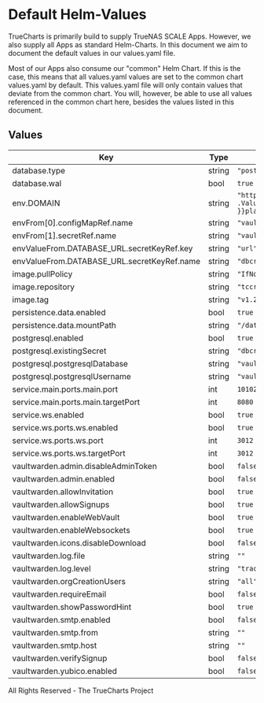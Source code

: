 # Default Helm-Values

TrueCharts is primarily build to supply TrueNAS SCALE Apps.
However, we also supply all Apps as standard Helm-Charts. In this document we aim to document the default values in our values.yaml file.

Most of our Apps also consume our "common" Helm Chart.
If this is the case, this means that all values.yaml values are set to the common chart values.yaml by default. This values.yaml file will only contain values that deviate from the common chart.
You will, however, be able to use all values referenced in the common chart here, besides the values listed in this document.

## Values

| Key | Type | Default | Description |
|-----|------|---------|-------------|
| database.type | string | `"postgresql"` |  |
| database.wal | bool | `true` |  |
| env.DOMAIN | string | `"https://{{ if .Values.ingress }}{{ if .Values.ingress.main.enabled }}{{ ( index .Values.ingress.main.hosts 0 ).host }}{{ else }}placeholder.com{{ end }}{{ else }}placeholder.com{{ end }}"` |  |
| envFrom[0].configMapRef.name | string | `"vaultwardenconfig"` |  |
| envFrom[1].secretRef.name | string | `"vaultwardensecret"` |  |
| envValueFrom.DATABASE_URL.secretKeyRef.key | string | `"url"` |  |
| envValueFrom.DATABASE_URL.secretKeyRef.name | string | `"dbcreds"` |  |
| image.pullPolicy | string | `"IfNotPresent"` |  |
| image.repository | string | `"tccr.io/truecharts/vaultwarden"` |  |
| image.tag | string | `"v1.24.0@sha256:de9c2df3042be86e57c6e56bc1c7d6a72567527b25895836bdf4c6e7b899814d"` |  |
| persistence.data.enabled | bool | `true` |  |
| persistence.data.mountPath | string | `"/data"` |  |
| postgresql.enabled | bool | `true` |  |
| postgresql.existingSecret | string | `"dbcreds"` |  |
| postgresql.postgresqlDatabase | string | `"vaultwarden"` |  |
| postgresql.postgresqlUsername | string | `"vaultwarden"` |  |
| service.main.ports.main.port | int | `10102` |  |
| service.main.ports.main.targetPort | int | `8080` |  |
| service.ws.enabled | bool | `true` |  |
| service.ws.ports.ws.enabled | bool | `true` |  |
| service.ws.ports.ws.port | int | `3012` |  |
| service.ws.ports.ws.targetPort | int | `3012` |  |
| vaultwarden.admin.disableAdminToken | bool | `false` |  |
| vaultwarden.admin.enabled | bool | `false` |  |
| vaultwarden.allowInvitation | bool | `true` |  |
| vaultwarden.allowSignups | bool | `true` |  |
| vaultwarden.enableWebVault | bool | `true` |  |
| vaultwarden.enableWebsockets | bool | `true` |  |
| vaultwarden.icons.disableDownload | bool | `false` |  |
| vaultwarden.log.file | string | `""` |  |
| vaultwarden.log.level | string | `"trace"` |  |
| vaultwarden.orgCreationUsers | string | `"all"` |  |
| vaultwarden.requireEmail | bool | `false` |  |
| vaultwarden.showPasswordHint | bool | `true` |  |
| vaultwarden.smtp.enabled | bool | `false` |  |
| vaultwarden.smtp.from | string | `""` |  |
| vaultwarden.smtp.host | string | `""` |  |
| vaultwarden.verifySignup | bool | `false` |  |
| vaultwarden.yubico.enabled | bool | `false` |  |

All Rights Reserved - The TrueCharts Project
